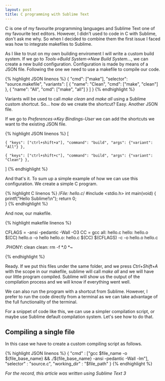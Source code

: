 ```yaml
---
layout: post
title: C programming with Sublime Text
---
```


C is one of my favourite programming languages and Sublime Text one of my favourite text editors. However, I didn't used to code in C with Sublime, don't ask me why. So when I decided to combine them the first issue I faced was how to integrate makefiles to Sublime.

As I like to trust on my own building enviroment I will write a custom build system. If we go to _Tools->Build System->New Build System..._, we can create a new build configuration. Configuration is made by means of a JSON file. Following the one we need to use a makefile to compile our code.

{% highlight JSON linenos %}
{
	"cmd": ["make"],
	"selector": "source.makefile",
	"variants":
	[
		{
			"name": "Clean",
			"cmd": ["make", "clean"]
		},
		{
			"name": "All",
			"cmd": ["make", "all"]
		}
	]
}
{% endhighlight %}

Variants will be used to call _make clean_ and _make all_ using a Sublime custom shortcut. So... how do we create the shortcut? Easy. Another JSON file.

If we go to _Preferences->Key Bindings-User_ we can add the shortcuts we want to the existing JSON file.

{% highlight JSON linenos %}
[

    { "keys": ["ctrl+shift+a"], "command": "build", "args": {"variant": "All"} },

    { "keys": ["ctrl+shift+c"], "command": "build", "args": {"variant": "Clean"} },

]
{% endhighlight %}

And that's it. To sum up a simple example of how we can use this configuration. We create a simple C program.

{% highlight C linenos %}
/*File: hello.c*/
#include <stdio.h>
int main(void)
{
	printf("Hello Sublime!\n");
	return 0;	
}
{% endhighlight %}

And now, our makefile.

{% highlight makefile linenos %}

CFLAGS = -ansi -pedantic -Wall -O3
CC = gcc
all: hello.c
hello: hello.o
	$(CC) hello.o -o hello
hello.o: hello.c
	$(CC) $(CFLAGS) -c -o hello.o hello.c 

.PHONY: clean
clean:
	rm -f *.0 *~

{% endhighlight %}

Ready. If we put this files under the same folder, and we press _Ctrl+Shift+A_ with the scope in our makefile, sublime will call _make all_ and we will have our little program compiled. Sublime will show us the output of the compilation process and we will know if everything went well. 

We can also run the program with a shortcut from Sublime. However, I prefer to run the code directly from a terminal as we can take advantage of the full functionality of the terminal.

For a snippet of code like this, we can use a simpler compilation script, or maybe use Sublime default compilation system. Let's see how to do that.

## Compiling a single file

In this case we have to create a custom compiling script as follows.

{% highlight JSON linenos %}
{
	"cmd" : ["gcc $file_name -o ${file_base_name} && ./${file_base_name} -ansi -pedantic -Wall -lm"],
	"selector" : "source.c",
	"working_dir" : "$file_path"
}
{% endhighlight %}


_For the record, this article was written using Sublime Text 3_
